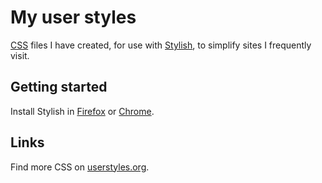# My user styles

[CSS](https://en.wikipedia.org/wiki/Cascading_Style_Sheets)
files I have created, for use with
[Stylish](https://en.wikipedia.org/wiki/Stylish),
to simplify sites I frequently visit.


## Getting started

Install Stylish in
[Firefox](https://addons.mozilla.org/en-US/firefox/addon/stylish/)
or
[Chrome](https://chrome.google.com/webstore/detail/stylish/fjnbnpbmkenffdnngjfgmeleoegfcffe?hl=en).


## Links

Find more CSS on [userstyles.org](https://userstyles.org/).
